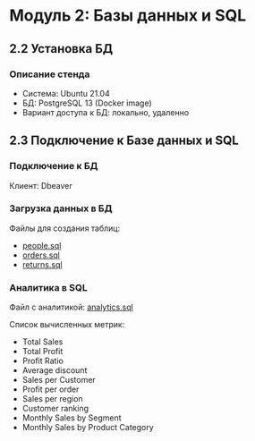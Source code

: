 # Модуль 2: Базы данных и SQL
## 2.2 Установка БД
### Описание стенда 
- Cистема: Ubuntu 21.04
- БД: PostgreSQL 13 (Docker image)
- Вариант доступа к БД: локально, удаленно
## 2.3 Подключение к Базе данных и SQL
### Подключение к БД
Клиент: Dbeaver
### Загрузка данных в БД
Файлы для создания таблиц:
- [people.sql](https://github.com/br1zz/DE-101/tree/main/Module02/files/people.sql)
- [orders.sql](https://github.com/br1zz/DE-101/tree/main/Module02/files/orders.sql)
- [returns.sql](https://github.com/br1zz/DE-101/tree/main/Module02/files/returns.sql)
### Аналитика в SQL
Файл с аналитикой: [analytics.sql](https://github.com/br1zz/DE-101/tree/main/Module02/files/returns.sql)

Список вычисленных метрик:
- Total Sales
- Total Profit
- Profit Ratio
- Average discount
- Sales per Customer
- Profit per order
- Sales per region
- Customer ranking
- Monthly Sales by Segment
- Monthly Sales by Product Category
